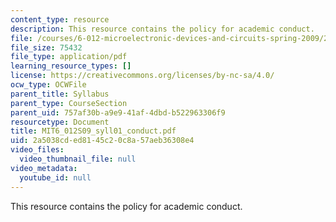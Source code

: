 ```yaml
---
content_type: resource
description: This resource contains the policy for academic conduct.
file: /courses/6-012-microelectronic-devices-and-circuits-spring-2009/2a5038cded8145c20c8a57aeb36308e4_MIT6_012S09_syll01_conduct.pdf
file_size: 75432
file_type: application/pdf
learning_resource_types: []
license: https://creativecommons.org/licenses/by-nc-sa/4.0/
ocw_type: OCWFile
parent_title: Syllabus
parent_type: CourseSection
parent_uid: 757af30b-a9e9-41af-4dbd-b522963306f9
resourcetype: Document
title: MIT6_012S09_syll01_conduct.pdf
uid: 2a5038cd-ed81-45c2-0c8a-57aeb36308e4
video_files:
  video_thumbnail_file: null
video_metadata:
  youtube_id: null
---
```

This resource contains the policy for academic conduct.